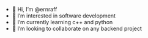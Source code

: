 - 👋 Hi, I’m @ernraff
- 👀 I’m interested in software development 
- 🌱 I’m currently learning c++ and python 
- 💞️ I’m looking to collaborate on any backend project



